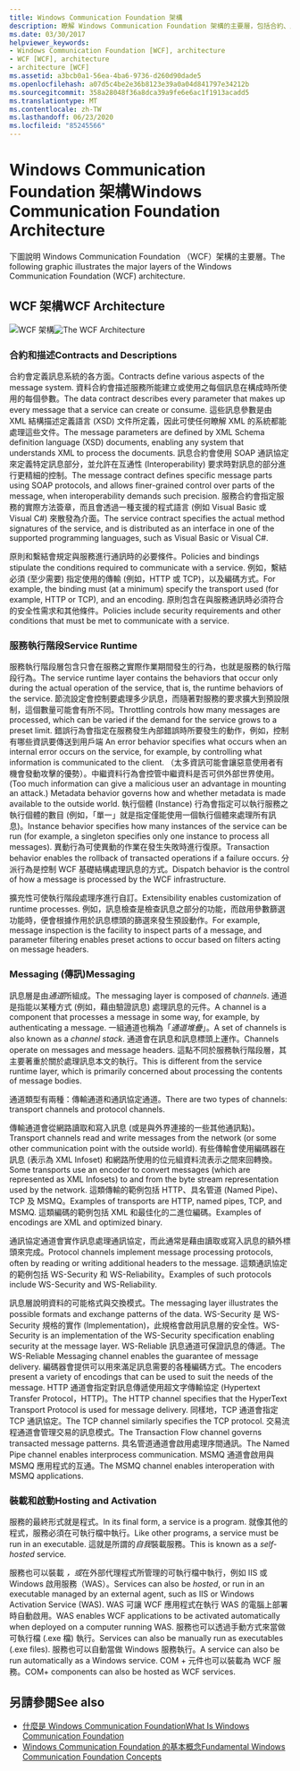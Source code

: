 ```yaml
---
title: Windows Communication Foundation 架構
description: 瞭解 Windows Communication Foundation 架構的主要層，包括合約、服務執行時間、訊息和啟動 & 裝載。
ms.date: 03/30/2017
helpviewer_keywords:
- Windows Communication Foundation [WCF], architecture
- WCF [WCF], architecture
- architecture [WCF]
ms.assetid: a3bcb0a1-56ea-4ba6-9736-d260d90dade5
ms.openlocfilehash: a07d5c4be2e36b8123e39a0a04d841797e34212b
ms.sourcegitcommit: 358a28048f36a8dca39a9fe6e6ac1f1913acadd5
ms.translationtype: MT
ms.contentlocale: zh-TW
ms.lasthandoff: 06/23/2020
ms.locfileid: "85245566"
---
```

# <a name="windows-communication-foundation-architecture"></a><span data-ttu-id="a1353-103">Windows Communication Foundation 架構</span><span class="sxs-lookup"><span data-stu-id="a1353-103">Windows Communication Foundation Architecture</span></span>
<span data-ttu-id="a1353-104">下圖說明 Windows Communication Foundation （WCF）架構的主要層。</span><span class="sxs-lookup"><span data-stu-id="a1353-104">The following graphic illustrates the major layers of the Windows Communication Foundation (WCF) architecture.</span></span>  
  
## <a name="wcf-architecture"></a><span data-ttu-id="a1353-105">WCF 架構</span><span class="sxs-lookup"><span data-stu-id="a1353-105">WCF Architecture</span></span>  
 <span data-ttu-id="a1353-106">![WCF 架構](./media/wcf-architecture.gif "WCF_Architecture")</span><span class="sxs-lookup"><span data-stu-id="a1353-106">![The WCF Architecture](./media/wcf-architecture.gif "WCF_Architecture")</span></span>  
  
### <a name="contracts-and-descriptions"></a><span data-ttu-id="a1353-107">合約和描述</span><span class="sxs-lookup"><span data-stu-id="a1353-107">Contracts and Descriptions</span></span>  
 <span data-ttu-id="a1353-108">合約會定義訊息系統的各方面。</span><span class="sxs-lookup"><span data-stu-id="a1353-108">Contracts define various aspects of the message system.</span></span> <span data-ttu-id="a1353-109">資料合約會描述服務所能建立或使用之每個訊息在構成時所使用的每個參數。</span><span class="sxs-lookup"><span data-stu-id="a1353-109">The data contract describes every parameter that makes up every message that a service can create or consume.</span></span> <span data-ttu-id="a1353-110">這些訊息參數是由 XML 結構描述定義語言 (XSD) 文件所定義，因此可使任何瞭解 XML 的系統都能處理這些文件。</span><span class="sxs-lookup"><span data-stu-id="a1353-110">The message parameters are defined by XML Schema definition language (XSD) documents, enabling any system that understands XML to process the documents.</span></span> <span data-ttu-id="a1353-111">訊息合約會使用 SOAP 通訊協定來定義特定訊息部分，並允許在互通性 (Interoperability) 要求時對訊息的部分進行更精細的控制。</span><span class="sxs-lookup"><span data-stu-id="a1353-111">The message contract defines specific message parts using SOAP protocols, and allows finer-grained control over parts of the message, when interoperability demands such precision.</span></span> <span data-ttu-id="a1353-112">服務合約會指定服務的實際方法簽章，而且會透過一種支援的程式語言 (例如 Visual Basic 或 Visual C#) 來散發為介面。</span><span class="sxs-lookup"><span data-stu-id="a1353-112">The service contract specifies the actual method signatures of the service, and is distributed as an interface in one of the supported programming languages, such as Visual Basic or Visual C#.</span></span>  
  
 <span data-ttu-id="a1353-113">原則和繫結會規定與服務進行通訊時的必要條件。</span><span class="sxs-lookup"><span data-stu-id="a1353-113">Policies and bindings stipulate the conditions required to communicate with a service.</span></span>  <span data-ttu-id="a1353-114">例如，繫結必須 (至少需要) 指定使用的傳輸 (例如，HTTP 或 TCP)，以及編碼方式。</span><span class="sxs-lookup"><span data-stu-id="a1353-114">For example, the binding must (at a minimum) specify the transport used (for example, HTTP or TCP), and an encoding.</span></span> <span data-ttu-id="a1353-115">原則包含在與服務通訊時必須符合的安全性需求和其他條件。</span><span class="sxs-lookup"><span data-stu-id="a1353-115">Policies include security requirements and other conditions that must be met to communicate with a service.</span></span>  
  
### <a name="service-runtime"></a><span data-ttu-id="a1353-116">服務執行階段</span><span class="sxs-lookup"><span data-stu-id="a1353-116">Service Runtime</span></span>  
 <span data-ttu-id="a1353-117">服務執行階段層包含只會在服務之實際作業期間發生的行為，也就是服務的執行階段行為。</span><span class="sxs-lookup"><span data-stu-id="a1353-117">The service runtime layer contains the behaviors that occur only during the actual operation of the service, that is, the runtime behaviors of the service.</span></span> <span data-ttu-id="a1353-118">節流設定會控制要處理多少訊息，而隨著對服務的要求擴大到預設限制，這個數量可能會有所不同。</span><span class="sxs-lookup"><span data-stu-id="a1353-118">Throttling controls how many messages are processed, which can be varied if the demand for the service grows to a preset limit.</span></span> <span data-ttu-id="a1353-119">錯誤行為會指定在服務發生內部錯誤時所要發生的動作，例如，控制有哪些資訊要傳送到用戶端 </span><span class="sxs-lookup"><span data-stu-id="a1353-119">An error behavior specifies what occurs when an internal error occurs on the service, for example, by controlling what information is communicated to the client.</span></span> <span data-ttu-id="a1353-120">（太多資訊可能會讓惡意使用者有機會發動攻擊的優勢）。中繼資料行為會控管中繼資料是否可供外部世界使用。</span><span class="sxs-lookup"><span data-stu-id="a1353-120">(Too much information can give a malicious user an advantage in mounting an attack.) Metadata behavior governs how and whether metadata is made available to the outside world.</span></span> <span data-ttu-id="a1353-121">執行個體 (Instance) 行為會指定可以執行服務之執行個體的數目 (例如，「單一」就是指定僅能使用一個執行個體來處理所有訊息)。</span><span class="sxs-lookup"><span data-stu-id="a1353-121">Instance behavior specifies how many instances of the service can be run (for example, a singleton specifies only one instance to process all messages).</span></span> <span data-ttu-id="a1353-122">異動行為可使異動的作業在發生失敗時進行復原。</span><span class="sxs-lookup"><span data-stu-id="a1353-122">Transaction behavior enables the rollback of transacted operations if a failure occurs.</span></span> <span data-ttu-id="a1353-123">分派行為是控制 WCF 基礎結構處理訊息的方式。</span><span class="sxs-lookup"><span data-stu-id="a1353-123">Dispatch behavior is the control of how a message is processed by the WCF infrastructure.</span></span>  
  
 <span data-ttu-id="a1353-124">擴充性可使執行階段處理序進行自訂。</span><span class="sxs-lookup"><span data-stu-id="a1353-124">Extensibility enables customization of runtime processes.</span></span> <span data-ttu-id="a1353-125">例如，訊息檢查是檢查訊息之部分的功能，而啟用參數篩選功能時，便會根據作用於訊息標頭的篩選來發生預設動作。</span><span class="sxs-lookup"><span data-stu-id="a1353-125">For example, message inspection is the facility to inspect parts of a message, and parameter filtering enables preset actions to occur based on filters acting on message headers.</span></span>  
  
### <a name="messaging"></a><span data-ttu-id="a1353-126">Messaging (傳訊)</span><span class="sxs-lookup"><span data-stu-id="a1353-126">Messaging</span></span>  
 <span data-ttu-id="a1353-127">訊息層是由*通道*所組成。</span><span class="sxs-lookup"><span data-stu-id="a1353-127">The messaging layer is composed of *channels*.</span></span> <span data-ttu-id="a1353-128">通道是指能以某種方式 (例如，藉由驗證訊息) 處理訊息的元件。</span><span class="sxs-lookup"><span data-stu-id="a1353-128">A channel is a component that processes a message in some way, for example, by authenticating a message.</span></span> <span data-ttu-id="a1353-129">一組通道也稱為「*通道堆疊*」。</span><span class="sxs-lookup"><span data-stu-id="a1353-129">A set of channels is also known as a *channel stack*.</span></span> <span data-ttu-id="a1353-130">通道會在訊息和訊息標頭上運作。</span><span class="sxs-lookup"><span data-stu-id="a1353-130">Channels operate on messages and message headers.</span></span> <span data-ttu-id="a1353-131">這點不同於服務執行階段層，其主要著重於關於處理訊息本文的執行。</span><span class="sxs-lookup"><span data-stu-id="a1353-131">This is different from the service runtime layer, which is primarily concerned about processing the contents of message bodies.</span></span>  
  
 <span data-ttu-id="a1353-132">通道類型有兩種：傳輸通道和通訊協定通道。</span><span class="sxs-lookup"><span data-stu-id="a1353-132">There are two types of channels: transport channels and protocol channels.</span></span>  
  
 <span data-ttu-id="a1353-133">傳輸通道會從網路讀取和寫入訊息 (或是與外界連接的一些其他通訊點)。</span><span class="sxs-lookup"><span data-stu-id="a1353-133">Transport channels read and write messages from the network (or some other communication point with the outside world).</span></span> <span data-ttu-id="a1353-134">有些傳輸會使用編碼器在訊息 (表示為 XML Infoset) 和網路所使用的位元組資料流表示之間來回轉換。</span><span class="sxs-lookup"><span data-stu-id="a1353-134">Some transports use an encoder to convert messages (which are represented as XML Infosets) to and from the byte stream representation used by the network.</span></span> <span data-ttu-id="a1353-135">這類傳輸的範例包括 HTTP、具名管道 (Named Pipe)、TCP 及 MSMQ。</span><span class="sxs-lookup"><span data-stu-id="a1353-135">Examples of transports are HTTP, named pipes, TCP, and MSMQ.</span></span> <span data-ttu-id="a1353-136">這類編碼的範例包括 XML 和最佳化的二進位編碼。</span><span class="sxs-lookup"><span data-stu-id="a1353-136">Examples of encodings are XML and optimized binary.</span></span>  
  
 <span data-ttu-id="a1353-137">通訊協定通道會實作訊息處理通訊協定，而此通常是藉由讀取或寫入訊息的額外標頭來完成。</span><span class="sxs-lookup"><span data-stu-id="a1353-137">Protocol channels implement message processing protocols, often by reading or writing additional headers to the message.</span></span> <span data-ttu-id="a1353-138">這類通訊協定的範例包括 WS-Security 和 WS-Reliability。</span><span class="sxs-lookup"><span data-stu-id="a1353-138">Examples of such protocols include WS-Security and WS-Reliability.</span></span>  
  
 <span data-ttu-id="a1353-139">訊息層說明資料的可能格式與交換模式。</span><span class="sxs-lookup"><span data-stu-id="a1353-139">The messaging layer illustrates the possible formats and exchange patterns of the data.</span></span> <span data-ttu-id="a1353-140">WS-Security 是 WS-Security 規格的實作 (Implementation)，此規格會啟用訊息層的安全性。</span><span class="sxs-lookup"><span data-stu-id="a1353-140">WS-Security is an implementation of the WS-Security specification enabling security at the message layer.</span></span> <span data-ttu-id="a1353-141">WS-Reliable 訊息通道可保證訊息的傳遞。</span><span class="sxs-lookup"><span data-stu-id="a1353-141">The WS-Reliable Messaging channel enables the guarantee of message delivery.</span></span> <span data-ttu-id="a1353-142">編碼器會提供可以用來滿足訊息需要的各種編碼方式。</span><span class="sxs-lookup"><span data-stu-id="a1353-142">The encoders present a variety of encodings that can be used to suit the needs of the message.</span></span> <span data-ttu-id="a1353-143">HTTP 通道會指定對訊息傳遞使用超文字傳輸協定 (Hypertext Transfer Protocol，HTTP)。</span><span class="sxs-lookup"><span data-stu-id="a1353-143">The HTTP channel specifies that the HyperText Transport Protocol is used for message delivery.</span></span> <span data-ttu-id="a1353-144">同樣地，TCP 通道會指定 TCP 通訊協定。</span><span class="sxs-lookup"><span data-stu-id="a1353-144">The TCP channel similarly specifies the TCP protocol.</span></span> <span data-ttu-id="a1353-145">交易流程通道會管理交易的訊息模式。</span><span class="sxs-lookup"><span data-stu-id="a1353-145">The Transaction Flow channel governs transacted message patterns.</span></span> <span data-ttu-id="a1353-146">具名管道通道會啟用處理序間通訊。</span><span class="sxs-lookup"><span data-stu-id="a1353-146">The Named Pipe channel enables interprocess communication.</span></span> <span data-ttu-id="a1353-147">MSMQ 通道會啟用與 MSMQ 應用程式的互通。</span><span class="sxs-lookup"><span data-stu-id="a1353-147">The MSMQ channel enables interoperation with MSMQ applications.</span></span>  
  
### <a name="hosting-and-activation"></a><span data-ttu-id="a1353-148">裝載和啟動</span><span class="sxs-lookup"><span data-stu-id="a1353-148">Hosting and Activation</span></span>  
 <span data-ttu-id="a1353-149">服務的最終形式就是程式。</span><span class="sxs-lookup"><span data-stu-id="a1353-149">In its final form, a service is a program.</span></span> <span data-ttu-id="a1353-150">就像其他的程式，服務必須在可執行檔中執行。</span><span class="sxs-lookup"><span data-stu-id="a1353-150">Like other programs, a service must be run in an executable.</span></span> <span data-ttu-id="a1353-151">這就是所謂的*自我*裝載服務。</span><span class="sxs-lookup"><span data-stu-id="a1353-151">This is known as a *self-hosted* service.</span></span>  
  
 <span data-ttu-id="a1353-152">服務也可以裝載 *，或*在外部代理程式所管理的可執行檔中執行，例如 IIS 或 Windows 啟用服務（WAS）。</span><span class="sxs-lookup"><span data-stu-id="a1353-152">Services can also be *hosted*, or run in an executable managed by an external agent, such as IIS or Windows Activation Service (WAS).</span></span> <span data-ttu-id="a1353-153">WAS 可讓 WCF 應用程式在執行 WAS 的電腦上部署時自動啟用。</span><span class="sxs-lookup"><span data-stu-id="a1353-153">WAS enables WCF applications to be activated automatically when deployed on a computer running WAS.</span></span> <span data-ttu-id="a1353-154">服務也可以透過手動方式來當做可執行檔 (.exe 檔) 執行。</span><span class="sxs-lookup"><span data-stu-id="a1353-154">Services can also be manually run as executables (.exe files).</span></span> <span data-ttu-id="a1353-155">服務也可以自動當做 Windows 服務執行。</span><span class="sxs-lookup"><span data-stu-id="a1353-155">A service can also be run automatically as a Windows service.</span></span> <span data-ttu-id="a1353-156">COM + 元件也可以裝載為 WCF 服務。</span><span class="sxs-lookup"><span data-stu-id="a1353-156">COM+ components can also be hosted as WCF services.</span></span>  
  
## <a name="see-also"></a><span data-ttu-id="a1353-157">另請參閱</span><span class="sxs-lookup"><span data-stu-id="a1353-157">See also</span></span>

- [<span data-ttu-id="a1353-158">什麼是 Windows Communication Foundation</span><span class="sxs-lookup"><span data-stu-id="a1353-158">What Is Windows Communication Foundation</span></span>](whats-wcf.md)
- [<span data-ttu-id="a1353-159">Windows Communication Foundation 的基本概念</span><span class="sxs-lookup"><span data-stu-id="a1353-159">Fundamental Windows Communication Foundation Concepts</span></span>](fundamental-concepts.md)
